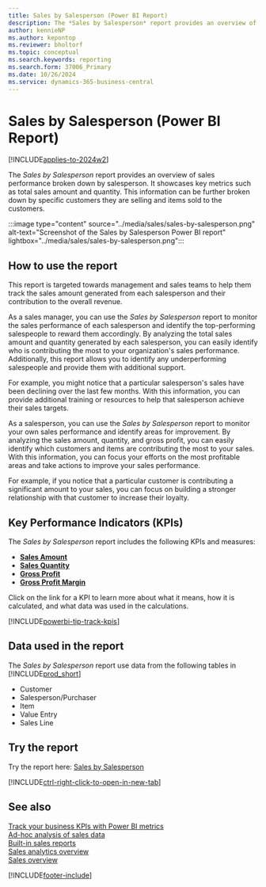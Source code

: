 ```yaml
---
title: Sales by Salesperson (Power BI Report)
description: The *Sales by Salesperson* report provides an overview of sales performance broken down by salesperson.
author: kennieNP
ms.author: kepontop
ms.reviewer: bholtorf
ms.topic: conceptual
ms.search.keywords: reporting
ms.search.form: 37006_Primary
ms.date: 10/26/2024
ms.service: dynamics-365-business-central
---
```


# Sales by Salesperson (Power BI Report)

[!INCLUDE[applies-to-2024w2](includes/applies-to-2024w2.md)]

The *Sales by Salesperson* report provides an overview of sales performance broken down by salesperson. It showcases key metrics such as total sales amount and quantity. This information can be further broken down by specific customers they are selling and items sold to the customers.

:::image type="content" source="../media/sales/sales-by-salesperson.png" alt-text="Screenshot of the Sales by Salesperson Power BI report" lightbox="../media/sales/sales-by-salesperson.png":::


## How to use the report

This report is targeted towards management and sales teams to help them track the sales amount generated from each salesperson and their contribution to the overall revenue.

As a sales manager, you can use the *Sales by Salesperson* report to monitor the sales performance of each salesperson and identify the top-performing salespeople to reward them accordingly. By analyzing the total sales amount and quantity generated by each salesperson, you can easily identify who is contributing the most to your organization's sales performance. Additionally, this report allows you to identify any underperforming salespeople and provide them with additional support.

For example, you might notice that a particular salesperson's sales have been declining over the last few months. With this information, you can provide additional training or resources to help that salesperson achieve their sales targets.

As a salesperson, you can use the *Sales by Salesperson* report to monitor your own sales performance and identify areas for improvement. By analyzing the sales amount, quantity, and gross profit, you can easily identify which customers and items are contributing the most to your sales. With this information, you can focus your efforts on the most profitable areas and take actions to improve your sales performance. 

For example, if you notice that a particular customer is contributing a significant amount to your sales, you can focus on building a stronger relationship with that customer to increase their loyalty.

## Key Performance Indicators (KPIs)

The *Sales by Salesperson* report includes the following KPIs and measures: 

- [**Sales Amount**](sales-powerbi-sales-kpis.md#sales-amount)
- [**Sales Quantity**](sales-powerbi-sales-kpis.md#sales-quantity)
- [**Gross Profit**](sales-powerbi-sales-kpis.md#gross-profit)
- [**Gross Profit Margin**](sales-powerbi-sales-kpis.md#gross-profit-margin)

Click on the link for a KPI to learn more about what it means, how it is calculated, and what data was used in the calculations. 

[!INCLUDE[powerbi-tip-track-kpis](includes/powerbi-tip-track-kpis.md)]


## Data used in the report

The *Sales by Salesperson* report use data from the following tables in [!INCLUDE[prod_short](includes/prod_short.md)]

- Customer
- Salesperson/Purchaser
- Item
- Value Entry
- Sales Line

## Try the report

Try the report here: [Sales by Salesperson](https://businesscentral.dynamics.com?page=37006)

[!INCLUDE[ctrl-right-click-to-open-in-new-tab](includes/ctrl-right-click-to-open-in-new-tab.md)]

## See also

[Track your business KPIs with Power BI metrics](track-kpis-with-power-bi-metrics.md)   
[Ad-hoc analysis of sales data](ad-hoc-analysis-sales.md)   
[Built-in sales reports](sales-reports.md)   
[Sales analytics overview](sales-analytics-overview.md)  
[Sales overview](sales-manage-sales.md)  

[!INCLUDE[footer-include](includes/footer-banner.md)]
